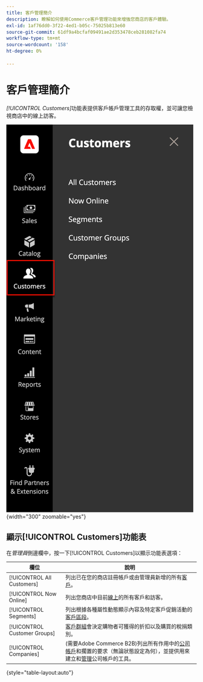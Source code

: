 ```yaml
---
title: 客戶管理簡介
description: 瞭解如何使用Commerce客戶管理功能來增強您商店的客戶體驗。
exl-id: 1af76dd0-3f22-4ed1-b05c-75025b813e60
source-git-commit: 61df9a4bcfaf09491ae2d353478ceb281082fa74
workflow-type: tm+mt
source-wordcount: '158'
ht-degree: 0%

---
```


# 客戶管理簡介

_[!UICONTROL Customers]_&#x200B;功能表提供客戶帳戶管理工具的存取權，並可讓您檢視商店中的線上訪客。

![客戶功能表](assets/admin-menu-customers.png){width="300" zoomable="yes"}

## 顯示[!UICONTROL Customers]功能表

在&#x200B;_管理員_&#x200B;側邊欄中，按一下[!UICONTROL Customers]以顯示功能表選項：

| 欄位 | 說明 |
|---|---|
| [!UICONTROL All Customers] | 列出已在您的商店註冊帳戶或由管理員新增的所有[客戶](../customers/customers-all.md)。 |
| [!UICONTROL Now Online] | 列出您商店中目前[線上](../customers/now-online.md)的所有客戶和訪客。 |
| [!UICONTROL Segments] | 列出根據各種屬性動態顯示內容及特定客戶促銷活動的[客戶區段](../customers/customer-segments.md)。 |
| [!UICONTROL Customer Groups] | [客戶群組](../customers/customer-groups.md)會決定購物者可獲得的折扣以及購買的稅捐類別。 |
| [!UICONTROL Companies] | (需要Adobe Commerce B2B)列出所有作用中的[公司帳戶](../b2b/account-companies.md)和擱置的要求（無論狀態設定為何），並提供用來建立和[管理](../b2b/account-company-manage.md)公司帳戶的工具。 |

{style="table-layout:auto"}
